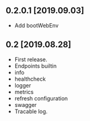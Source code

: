 0.2.0.1 [2019.09.03]
-------------------
* Add bootWebEnv

0.2 [2019.08.28]
-------------------
* First release.
* Endpoints builtin
 * info
 * healthcheck
 * logger
 * metrics
 * refresh configuration
 * swagger
* Tracable log.

